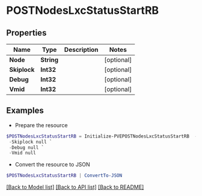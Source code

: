 # POSTNodesLxcStatusStartRB
## Properties

Name | Type | Description | Notes
------------ | ------------- | ------------- | -------------
**Node** | **String** |  | [optional] 
**Skiplock** | **Int32** |  | [optional] 
**Debug** | **Int32** |  | [optional] 
**Vmid** | **Int32** |  | [optional] 

## Examples

- Prepare the resource
```powershell
$POSTNodesLxcStatusStartRB = Initialize-PVEPOSTNodesLxcStatusStartRB  -Node null `
 -Skiplock null `
 -Debug null `
 -Vmid null
```

- Convert the resource to JSON
```powershell
$POSTNodesLxcStatusStartRB | ConvertTo-JSON
```

[[Back to Model list]](../README.md#documentation-for-models) [[Back to API list]](../README.md#documentation-for-api-endpoints) [[Back to README]](../README.md)

